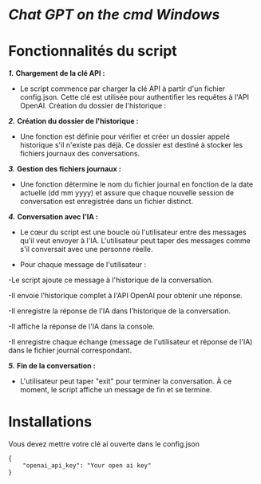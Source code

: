 # __***Chat GPT on the cmd Windows***__

# **Fonctionnalités du script**

***1.*** **Chargement de la clé API :**

- Le script commence par charger la clé API à partir d'un fichier config.json. Cette clé est utilisée pour authentifier les requêtes à l'API OpenAI.
  Création du dossier de l'historique :

***2.*** **Création du dossier de l'historique :**

- Une fonction est définie pour vérifier et créer un dossier appelé historique s'il n'existe pas déjà. Ce dossier est destiné à stocker les fichiers journaux des conversations.

***3.*** **Gestion des fichiers journaux :**

- Une fonction détermine le nom du fichier journal en fonction de la date actuelle (dd mm yyyy) et assure que chaque nouvelle session de conversation est enregistrée dans un fichier distinct.

***4.*** **Conversation avec l'IA :**

- Le cœur du script est une boucle où l'utilisateur entre des messages qu'il veut envoyer à l'IA. L'utilisateur peut taper des messages comme s'il conversait avec une personne réelle.

- Pour chaque message de l'utilisateur :

 -Le script ajoute ce message à l'historique de la conversation.
  
 -Il envoie l'historique complet à l'API OpenAI pour obtenir une réponse.
 
 -Il enregistre la réponse de l'IA dans l'historique de la conversation.
 
 -Il affiche la réponse de l'IA dans la console.
 
 -Il enregistre chaque échange (message de l'utilisateur et réponse de l'IA) dans le fichier journal correspondant.
  
***5.*** **Fin de la conversation :**

- L'utilisateur peut taper "exit" pour terminer la conversation. À ce moment, le script affiche un message de fin et se termine.


# Installations

Vous devez mettre votre clé ai ouverte dans le config.json

```
{
    "openai_api_key": "Your open ai key"
}
```
